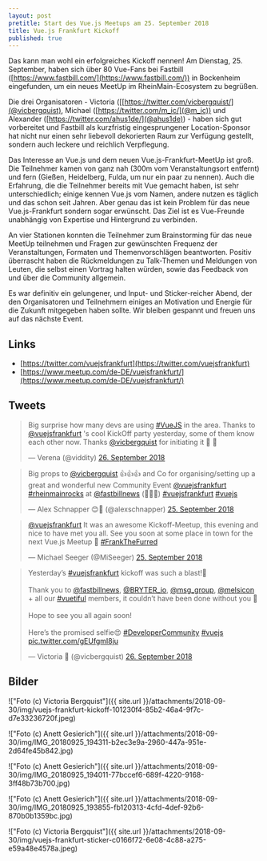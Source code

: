 ```yaml
---
layout: post
pretitle: Start des Vue.js Meetups am 25. September 2018
title: Vue.js Frankfurt Kickoff
published: true
---
```


Das kann man wohl ein erfolgreiches Kickoff nennen! Am Dienstag, 25. September, haben sich über 80 Vue-Fans bei Fastbill ([https://www.fastbill.com/](https://www.fastbill.com/)) in Bockenheim eingefunden, um ein neues MeetUp im RheinMain-Ecosystem zu begrüßen.

Die drei Organisatoren - Victoria ([[https://twitter.com/vicbergquist/](@vicbergquist), Michael ([https://twitter.com/m_ic/](@m_ic)) und Alexander ([https://twitter.com/ahus1de/](@ahus1de)) - haben sich gut vorbereitet und Fastbill als kurzfristig eingesprungener Location-Sponsor hat nicht nur einen sehr liebevoll dekorierten Raum zur Verfügung gestellt, sondern auch leckere und reichlich Verpflegung.

Das Interesse an Vue.js und dem neuen Vue.js-Frankfurt-MeetUp ist groß. Die Teilnehmer kamen von ganz nah (300m vom Veranstaltungsort entfernt) und fern (Gießen, Heidelberg, Fulda, um nur ein paar zu nennen). Auch die Erfahrung, die die Teilnehmer bereits mit Vue gemacht haben, ist sehr unterschiedlich; einige kennen Vue.js vom Namen, andere nutzen es täglich und das schon seit Jahren. Aber genau das ist kein Problem für das neue Vue.js-Frankfurt sondern sogar erwünscht. Das Ziel ist es Vue-Freunde unabhängig von Expertise und Hintergrund zu verbinden.

An vier Stationen konnten die Teilnehmer zum Brainstorming für das neue MeetUp teilnehmen und Fragen zur gewünschten Frequenz der Veranstaltungen, Formaten und Themenvorschlägen beantworten. Positiv überrascht haben die Rückmeldungen zu Talk-Themen und Meldungen von Leuten, die selbst einen Vortrag halten würden, sowie das Feedback von und über die Community allgemein.

Es war definitiv ein gelungener, und Input- und Sticker-reicher Abend, der den Organisatoren und Teilnehmern einiges an Motivation und Energie für die Zukunft mitgegeben haben sollte. Wir bleiben gespannt und freuen uns auf das nächste Event.

## Links

- [https://twitter.com/vuejsfrankfurt](https://twitter.com/vuejsfrankfurt)
- [https://www.meetup.com/de-DE/vuejsfrankfurt/](https://www.meetup.com/de-DE/vuejsfrankfurt/)

## Tweets

<blockquote class="twitter-tweet" data-lang="de"><p lang="en" dir="ltr">Big surprise how many devs are using <a href="https://twitter.com/hashtag/VueJS?src=hash&amp;ref_src=twsrc%5Etfw">#VueJS</a> in the area. Thanks to <a href="https://twitter.com/vuejsfrankfurt?ref_src=twsrc%5Etfw">@vuejsfrankfurt</a> &#39;s cool KickOff party yesterday, some of them know each other now. Thanks <a href="https://twitter.com/vicbergquist?ref_src=twsrc%5Etfw">@vicbergquist</a> for initiating it 💪 💪</p>&mdash; Verena (@viddity) <a href="https://twitter.com/viddity/status/1044844267481571329?ref_src=twsrc%5Etfw">26. September 2018</a></blockquote>



<blockquote class="twitter-tweet" data-lang="de"><p lang="en" dir="ltr">Big props to <a href="https://twitter.com/vicbergquist?ref_src=twsrc%5Etfw">@vicbergquist</a> 👍👍👍 and Co for organising/setting up a great and wonderful new Community Event <a href="https://twitter.com/vuejsfrankfurt?ref_src=twsrc%5Etfw">@vuejsfrankfurt</a> <a href="https://twitter.com/hashtag/rheinmainrocks?src=hash&amp;ref_src=twsrc%5Etfw">#rheinmainrocks</a> at <a href="https://twitter.com/fastbillnews?ref_src=twsrc%5Etfw">@fastbillnews</a> (👏👏👏) <a href="https://twitter.com/hashtag/vuejsfrankfurt?src=hash&amp;ref_src=twsrc%5Etfw">#vuejsfrankfurt</a> <a href="https://twitter.com/hashtag/vuejs?src=hash&amp;ref_src=twsrc%5Etfw">#vuejs</a></p>&mdash; Alex Schnapper 😊📱 (@alexschnapper) <a href="https://twitter.com/alexschnapper/status/1044685860329979904?ref_src=twsrc%5Etfw">25. September 2018</a></blockquote>



<blockquote class="twitter-tweet" data-lang="de"><p lang="en" dir="ltr"><a href="https://twitter.com/vuejsfrankfurt?ref_src=twsrc%5Etfw">@vuejsfrankfurt</a> It was an awesome Kickoff-Meetup, this evening and nice to have met you all. See you soon at some place in town for the next Vue.js Meetup 🙂 <a href="https://twitter.com/hashtag/FrankTheFurred?src=hash&amp;ref_src=twsrc%5Etfw">#FrankTheFurred</a></p>&mdash; Michael Seeger (@MiSeeger) <a href="https://twitter.com/MiSeeger/status/1044688521934655489?ref_src=twsrc%5Etfw">25. September 2018</a></blockquote>


<blockquote class="twitter-tweet" data-lang="de"><p lang="en" dir="ltr">Yesterday’s <a href="https://twitter.com/hashtag/vuejsfrankfurt?src=hash&amp;ref_src=twsrc%5Etfw">#vuejsfrankfurt</a> kickoff was such a blast!🎉<br><br>Thank you to <a href="https://twitter.com/fastbillnews?ref_src=twsrc%5Etfw">@fastbillnews</a>, <a href="https://twitter.com/BRYTER_io?ref_src=twsrc%5Etfw">@BRYTER_io</a>, <a href="https://twitter.com/msg_group?ref_src=twsrc%5Etfw">@msg_group</a>, <a href="https://twitter.com/melsicon?ref_src=twsrc%5Etfw">@melsicon</a> + all our <a href="https://twitter.com/hashtag/vuetiful?src=hash&amp;ref_src=twsrc%5Etfw">#vuetiful</a> members, it couldn’t have been done without you 👏<br><br>Hope to see you all again soon!<br><br>Here’s the promised selfie😍 <a href="https://twitter.com/hashtag/DeveloperCommunity?src=hash&amp;ref_src=twsrc%5Etfw">#DeveloperCommunity</a> <a href="https://twitter.com/hashtag/vuejs?src=hash&amp;ref_src=twsrc%5Etfw">#vuejs</a> <a href="https://t.co/gEUfgmI8ju">pic.twitter.com/gEUfgmI8ju</a></p>&mdash; Victoria 🦄 (@vicbergquist) <a href="https://twitter.com/vicbergquist/status/1044862000692637696?ref_src=twsrc%5Etfw">26. September 2018</a></blockquote>



## Bilder

!["Foto (c) Victoria Bergquist"]({{ site.url }}/attachments/2018-09-30/img/vuejs-frankfurt-kickoff-101230f4-85b2-46a4-9f7c-d7e33236720f.jpeg)

!["Foto (c) Anett Gesierich"]({{ site.url }}/attachments/2018-09-30/img/IMG_20180925_194311-b2ec3e9a-2960-447a-951e-2d64fe45b842.jpg)

!["Foto (c) Anett Gesierich"]({{ site.url }}/attachments/2018-09-30/img/IMG_20180925_194011-77bccef6-689f-4220-9168-3ff48b73b700.jpg)

!["Foto (c) Anett Gesierich"]({{ site.url }}/attachments/2018-09-30/img/IMG_20180925_193855-fb120313-4cfd-4def-92b6-870b0b1359bc.jpg)

!["Foto (c) Victoria Bergquist"]({{ site.url }}/attachments/2018-09-30/img/vuejs-frankfurt-sticker-c0166f72-6e08-4c88-a275-e59a48e4578a.jpeg)




 

